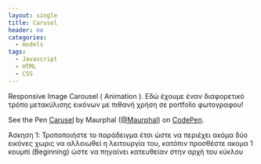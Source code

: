 ```yaml
---
layout: single
title: Carusel
header: no
categories:
  - models
tags:
  - Javascript
  - HTML
  - CSS
---
```



Responsive Image Carousel ( Animation ). Εδώ έχουμε έναν διαφορετικό τρόπο μετακύλισης εικόνων με πιθανή χρήση σε portfolio φωτογραφου!

<p data-height="350" data-theme-id="17517" data-slug-hash="ZEZPPJB" data-default-tab="result" data-user="Maurphal" class='codepen'>See the Pen <a href='https://codepen.io/Maurphal/pen/ZEZPPJB'>Carusel</a> by Maurphal (<a href='https://codepen.io/Maurphal'>@Maurphal</a>) on <a href='https://codepen.io'>CodePen</a>.</p>
<script async src="//assets.codepen.io/assets/embed/ei.js"></script>

Άσκηση 1: Τροποποιήστε το παράδειγμα έτσι ώστε να περιέχει ακόμα δύο εικόνες χωρις να αλλοιωθεί η λειτουργία του, κατόπιν προσθέστε ακομα 1 κουμπί (Beginning) ώστε να πηγαίνει κατευθείαν στην αρχή του κύκλου
